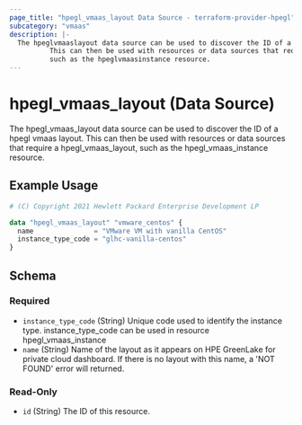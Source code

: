 ```yaml
---
page_title: "hpegl_vmaas_layout Data Source - terraform-provider-hpegl"
subcategory: "vmaas"
description: |-
  The hpeglvmaaslayout data source can be used to discover the ID of a hpegl vmaas layout.
          This can then be used with resources or data sources that require a hpeglvmaaslayout,
          such as the hpeglvmaasinstance resource.
---
```

# hpegl_vmaas_layout (Data Source)
The hpegl_vmaas_layout data source can be used to discover the ID of a hpegl vmaas layout.
		This can then be used with resources or data sources that require a hpegl_vmaas_layout,
		such as the hpegl_vmaas_instance resource.
## Example Usage
```terraform
# (C) Copyright 2021 Hewlett Packard Enterprise Development LP

data "hpegl_vmaas_layout" "vmware_centos" {
  name               = "VMware VM with vanilla CentOS"
  instance_type_code = "glhc-vanilla-centos"
}
```
<!-- schema generated by tfplugindocs -->
## Schema

### Required

- `instance_type_code` (String) Unique code used to identify the instance type. instance_type_code
					can be used in resource hpegl_vmaas_instance
- `name` (String) Name of the layout as it appears on HPE GreenLake for private cloud dashboard. If there is no layout with this name, a 'NOT FOUND' error will returned.

### Read-Only

- `id` (String) The ID of this resource.

